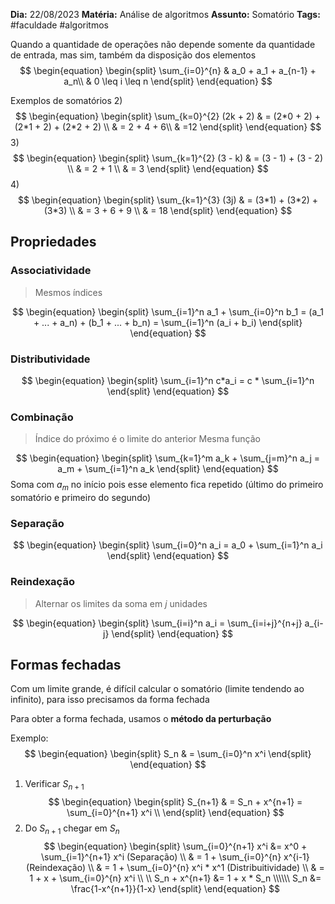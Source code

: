 **Dia:** 22/08/2023 
**Matéria:** Análise de algoritmos
**Assunto:** Somatório
**Tags:** #faculdade #algoritmos 

Quando a quantidade de operações não depende somente da quantidade de entrada, mas sim, também da disposição dos elementos
$$
\begin{equation}
\begin{split}
\sum_{i=0}^{n} & a_0 + a_1 + a_{n-1} + a_n\\
& 0 \leq i \leq n
\end{split}
\end{equation}
$$

Exemplos de somatórios
2)
$$
\begin{equation}
\begin{split}
	\sum_{k=0}^{2} (2k + 2) & = (2*0 + 2) + (2*1 + 2) + (2*2 + 2) \\
	& = 2 + 4 + 6\\
	& =12 
\end{split}
\end{equation}
$$
3)
$$
\begin{equation}
\begin{split}
	\sum_{k=1}^{2} (3 - k) & = (3 - 1) + (3 - 2) \\
	& = 2 + 1 \\
	& = 3 
\end{split}
\end{equation}
$$
4)
$$
\begin{equation}
\begin{split}
	\sum_{k=1}^{3} (3j) & = (3*1) + (3*2) + (3*3) \\
	& = 3 + 6 + 9 \\
	& = 18 
\end{split}
\end{equation}
$$

## Propriedades

### Associatividade
> Mesmos índices

$$
\begin{equation}
\begin{split}
\sum_{i=1}^n a_1 + \sum_{i=0}^n b_1 = (a_1 + ... + a_n) + (b_1 + ... + b_n) = \sum_{i=1}^n (a_i + b_i)
\end{split}
\end{equation}
$$

### Distributividade
$$
\begin{equation}
\begin{split}
\sum_{i=1}^n c*a_i = c * \sum_{i=1}^n
\end{split}
\end{equation}
$$
### Combinação
> Índice do próximo é o limite do anterior
> Mesma função

$$
\begin{equation}
\begin{split}
\sum_{k=1}^m a_k + \sum_{j=m}^n a_j = a_m + \sum_{i=1}^n a_k
\end{split}
\end{equation}
$$
Soma com $a_m$ no início pois esse elemento fica repetido (último do primeiro somatório e primeiro do segundo)
### Separação
$$
\begin{equation}
\begin{split}
\sum_{i=0}^n a_i = a_0 + \sum_{i=1}^n a_i
\end{split}
\end{equation}
$$

### Reindexação
> Alternar os limites da soma em $j$ unidades

$$
\begin{equation}
\begin{split}
\sum_{i=i}^n a_i = \sum_{i=i+j}^{n+j} a_{i-j}
\end{split}
\end{equation}
$$

## Formas fechadas

Com um limite grande, é difícil calcular o somatório (limite tendendo ao infinito), para isso precisamos da forma fechada

Para obter a forma fechada, usamos o **método da perturbação**

Exemplo:
$$
\begin{equation}
\begin{split}
S_n & = \sum_{i=0}^n x^i
\end{split}
\end{equation}
$$

1) Verificar $S_{n+1}$
$$
\begin{equation}
\begin{split}
	S_{n+1} & = S_n + x^{n+1} = \sum_{i=0}^{n+1} x^i \\
\end{split}
\end{equation}
$$
2) Do $S_{n+1}$ chegar em $S_n$
$$
\begin{equation}
\begin{split}
	\sum_{i=0}^{n+1} x^i &= x^0 + \sum_{i=1}^{n+1} x^i (Separação) \\
	& = 1 + \sum_{i=0}^{n} x^{i-1} (Reindexação) \\
	& = 1 + \sum_{i=0}^{n} x^i * x^1 (Distribuitividade) \\
	& = 1 + x + \sum_{i=0}^{n} x^i \\
	\\
	S_n + x^{n+1} &= 1 + x * S_n \\\\\\
	S_n &= \frac{1-x^{n+1}}{1-x}
\end{split}
\end{equation}
$$